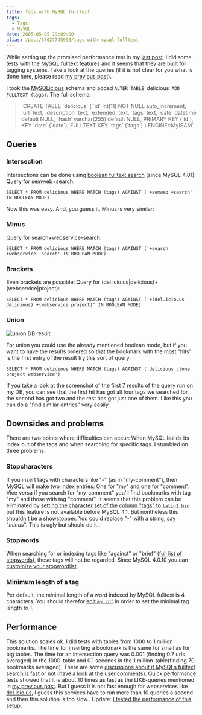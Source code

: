 ```yaml
---
title: Tags with MySQL fulltext
tags:
  - Tags
  - MySQL
date: 2005-05-05 19:09:00
alias: /post/37027745995/tags-with-mysql-fulltext
---
```


While setting up the promised performance test in my [last post](http://tagging.pui.ch/post/37027745720/tags-database-schemas), I did some tests with the [MySQL fulltext features](http://dev.mysql.com/doc/mysql/en/fulltext-search.html) and it seems that they are built for tagging systems. Take a look at the queries (if it is not clear for you what is done here, please read [my previous post](http://tagging.pui.ch/post/37027745720/tags-database-schemas)).<!-- more -->

I took the [MySQLicious](http://nanovivid.com/projects/mysqlicious/) schema and added `ALTER TABLE `delicious` ADD FULLTEXT (`tags`)`. 
The full schema:

> <div>
> <div>`CREATE TABLE `delicious` (
>  `id` int(11) NOT NULL auto_increment,
>  `url` text,
>  `description` text,
>  `extended` text,
>  `tags` text,
>  `date` datetime default NULL,
>  `hash` varchar(255) default NULL,
>  PRIMARY KEY (`id`),
>  KEY `date` (`date`),
>  FULLTEXT KEY `tags` (`tags`)
> ) ENGINE=MyISAM`</div>
> </div>

## Queries

### Intersection

Intersections can be done using [boolean fulltext search](http://dev.mysql.com/doc/mysql/en/fulltext-boolean.html) (since MySQL 4.01):
Query for semweb+search:

`SELECT * FROM delicious WHERE MATCH (tags) AGAINST ('+semweb +search' IN BOOLEAN MODE)`

Now this was easy. And, you guess it, Minus is very similar:

### Minus

<span>Query for search+webservice-search:</span>

<span></span>`SELECT * FROM delicious WHERE MATCH (tags) AGAINST ('+search +webservice -search' IN BOOLEAN MODE)`

### Brackets

<span>Even brackets are possible:</span>
Query for (del.icio.us|delicious)+(webservice|project):

`SELECT * FROM delicious WHERE MATCH (tags) AGAINST ('+(del.icio.us delicious) +(webservice project)' IN BOOLEAN MODE)`

### Union

![union DB result](https://lh5.googleusercontent.com/-KI8lkatasrA/UL0A4ABDj4I/AAAAAAAALEY/X2i8ehJDAiE/s508/union_result.png)

<span>For union you could use the already mentioned boolean mode, but if you want to have the results ordered so that the bookmark with the most "hits" is the first entry of the result try this sort of query:</span>

`SELECT * FROM delicious WHERE MATCH (tags) AGAINST ('delicious clone project webservice')`

If you take a look at the screenshot of the first 7 results of the query run on my DB, you can see that the first hit has got all four tags we searched for, the second has got two and the rest has got just one of them. Like this you can do a "find similar entries" very easily.

## Downsides and problems

<span>There are two points where difficulties can accur: When MySQL builds its index out of the tags and when searching for specific tags. I stumbled on three problems:</span>

### Stopcharacters

<span>If you insert tags with characters like "-" (as in "my-comment"), then MySQL will make two index entries: One for "my" and one for "comment". Vice versa if you search for "my-comment" you'll find bookmarks with tag "my" and those with tag "comment". It seems that this problem can be eliminated by </span>[setting the character set of the column "tags" to `latin1_bin`](http://dev.mysql.com/doc/mysql/en/fulltext-search.html)<span> but this feature is not available before MySQL 4.1.</span>
But nontheless this shouldn't be a showstopper. You could replace "-" with a string, say "_minus_". This is ugly but should do it..

### Stopwords

When searching for or indexing tags like "against" or "brief" ([full list of stopwords](http://www.databasejournal.com/features/mysql/article.php/1578331)), these tags will not be regarded. 
Since MySQL 4.0.10 you can [customize your stopwordlist](http://dev.mysql.com/doc/mysql/en/fulltext-fine-tuning.html).

### Minimum length of a tag

Per default, the minimal length of a word indexed by MySQL fulltext is 4 characters. You should therefor [edit `my.cnf`](http://dev.mysql.com/doc/mysql/en/fulltext-fine-tuning.html) in order to set the minimal tag length to 1.

## Performance

This solution scales ok. I did tests with tables from 1000 to 1 million bookmarks.
The time for inserting a bookmark is the same for small as for big tables. The time for an intersection query was 0.001 (finding 0.7 urls averaged) in the 1000-table and 0.1 seconds in the 1 million-table(finding 70 bookmarks averaged). There are some [discussions about if MySQLs fulltext search is fast or not (have a look at the user comments)](http://dev.mysql.com/doc/mysql/en/fulltext-search.html). Quick performance tests showed that it is about 10 times as fast as the LIKE-queries mentioned in [my previous post](http://tagging.pui.ch/post/37027745720/tags-database-schemas). But I guess it is not fast enough for webservices like [del.icio.us](http://del.icio.us), I guess this services have to run more than 10 queries a second and then this solution is too slow..
Update: [I tested the performance of this setup](http://tagging.pui.ch/post/37027746608/tagsystems-performance-tests).